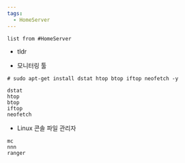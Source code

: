 ```yaml
---
tags:
  - HomeServer
---
```

```dataview
list from #HomeServer
```
- tldr


- 모니터링 툴
```shell
# sudo apt-get install dstat htop btop iftop neofetch -y

dstat
htop
btop
iftop
neofetch
```

- Linux 콘솔 파일 관리자
```shell
mc
nnn
ranger
```